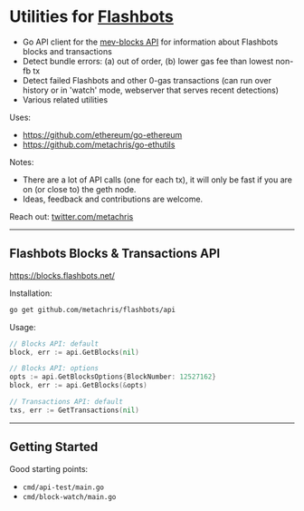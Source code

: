 # Utilities for [Flashbots](https://github.com/flashbots/pm)

* Go API client for the [mev-blocks API](https://blocks.flashbots.net/) for information about Flashbots blocks and transactions
* Detect bundle errors: (a) out of order, (b) lower gas fee than lowest non-fb tx
* Detect failed Flashbots and other 0-gas transactions (can run over history or in 'watch' mode, webserver that serves recent detections)
* Various related utilities

Uses:

* https://github.com/ethereum/go-ethereum
* https://github.com/metachris/go-ethutils

Notes:

* There are a lot of API calls (one for each tx), it will only be fast if you are on (or close to) the geth node.
* Ideas, feedback and contributions are welcome.

Reach out: [twitter.com/metachris](https://twitter.com/metachris)

---

## Flashbots Blocks & Transactions API

https://blocks.flashbots.net/

Installation:

```bash
go get github.com/metachris/flashbots/api
```

Usage:

```go
// Blocks API: default
block, err := api.GetBlocks(nil)

// Blocks API: options
opts := api.GetBlocksOptions{BlockNumber: 12527162}
block, err := api.GetBlocks(&opts)

// Transactions API: default
txs, err := GetTransactions(nil)
```

---

## Getting Started

Good starting points:
* `cmd/api-test/main.go`
* `cmd/block-watch/main.go`
